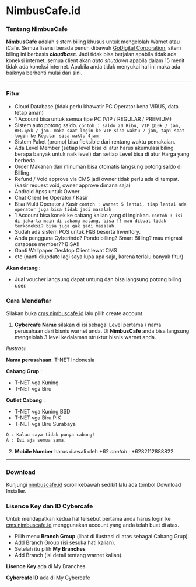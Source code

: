 # NimbusCafe.id

### Tentang NimbusCafe
**NimbusCafe** adalah sistem biling khusus untuk mengelolah Warnet atau iCafe.
Semua lisensi berada penuh dibawah [GoDigital Corporation](https://www.linkedin.com/company/godigital-corporation/ "GoDigital Corporation"), sitem biling ini berbasis ***cloudbase***. Jadi tidak bisa berjalan apabila tidak ada koneksi internet, semua client akan *auto shutdown* apabila dalam 15 menit tidak ada koneksi internet. Apabila anda tidak menyukai hal ini maka ada baiknya berhenti mulai dari sini.

------------

### Fitur

- Cloud Database (tidak perlu khawatir PC Operator kena VIRUS, data tetap aman)
- 1 Account bisa untuk semua tipe PC (VIP / REGULAR / PREMIUM) 
- Sistem auto potong saldo. `contoh : saldo 20 Ribu, VIP @10k / jam, REG @5k / jam. maka saat login ke VIP sisa waktu 2 jam, tapi saat login ke Regular sisa waktu 4jam`
- Sistem Paket (promo) bisa fleksible dari rentang waktu pemakaian.
- Ada Level Member (setiap level bisa di atur harus akumulasi biling berapa banyak untuk naik level) dan setiap Level bisa di atur Harga yang berbeda.
- Order Makanan dan minuman bisa otomatis langsung potong saldo di Billing.
- Refund / Void approve via CMS jadi owner tidak perlu ada di tempat. (kasir request void, owner approve dimana saja)
- Android Apss untuk Owner
- Chat Client ke Operator / Kasir
- Bisa Multi Operator / Kasir `contoh : warnet 5 lantai, tiap lantai ada operator juga bisa tidak jadi masalah`
- 1 Account bisa konek ke cabang kalian yang di inginkan. `contoh : isi di jakarta main di cabang malang, bisa !! mau dibuat tidak terkoneksi? bisa juga gak jadi masalah.`
- Sudah ada sistem POS untuk F&B beserta Inventory.
- Anda pengguna Cyberindo? Pondo billing? Smart Billing? mau migrasi database member?? BISA!!
- Ganti Wallpaper Desktop Client lewat CMS
- etc (nanti diupdate lagi saya lupa apa saja, karena terlalu banyak fitur)

**Akan datang :**
- Jual voucher langsung dapat untung dan bisa langsung potong biling user.

### Cara Mendaftar

Silakan buka [cms.nimbuscafe.id](https://cms.nimbuscafe.id "cms.nimbuscafe.id") lalu pilih create account. 
1. **Cybercafe Name** silakan di isi sebagai Level pertama / nama perusahaan dari bisnis warnet anda. Di **NimbusCafe** anda bisa langsung mengelolah 3 level kedalaman struktur bisnis warnet anda.

 *Ilustrasi*:

**Nama perusahaan**: T-NET Indonesia

**Cabang Grup** : 

- T-NET vga Kuning
- T-NET vga Biru

**Outlet Cabang** :

- T-NET vga Kuning BSD
- T-NET vga Biru PIK
- T-NET vga Biru Surabaya

```c
Q : Kalau saya tidak punya cabang? 
A : Isi aja semua sama.
```

2. **Mobile Number** harus diawali oleh +62 *contoh* : +6282112888822

------------

### Download
Kunjungi [nimbuscafe.id](https://nimbuscafe.id "nimbuscafe.id") scroll kebawah sedikit lalu ada tombol Download Installer.

### Lisence Key dan ID Cybercafe
Untuk mendapatkan kedua hal tersebut pertama anda harus login ke [cms.nimbuscafe.id](https://cms.nimbuscafe.id "cms.nimbuscafe.id") menggunakan account yang anda telah buat di atas.

- Pilih menu **Branch Group** (lihat di ilustrasi di atas sebagai Cabang Grup).
- Add Branch Group (isi sesuka hati kalian).
- Setelah itu pilih **My Branches**
- Add Branch (isi detail tentang warnet kalian).

**Lisence Key** ada di My Branches

**Cybercafe ID** ada di My Cybercafe
